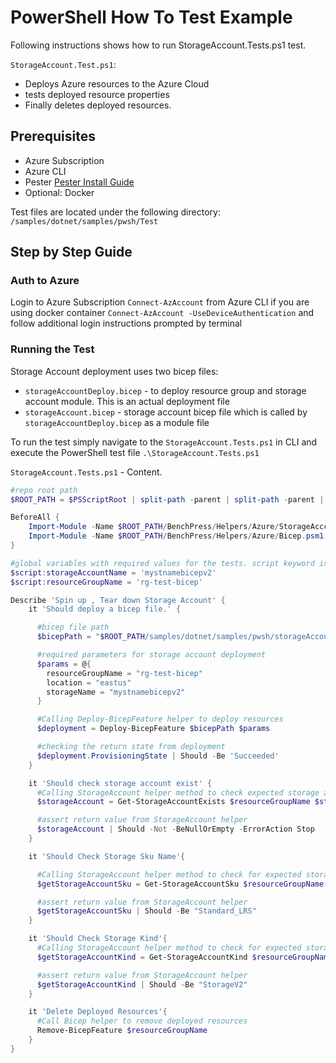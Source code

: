 # PowerShell How To Test Example

Following instructions shows how to run StorageAccount.Tests.ps1 test.

`StorageAccount.Test.ps1`:

- Deploys Azure resources to the Azure Cloud
- tests deployed resource properties
- Finally deletes deployed resources.

## Prerequisites

- Azure Subscription
- Azure CLI
- Pester [Pester Install Guide](https://pester.dev/docs/introduction/installation)
- Optional: Docker

Test files are located under the following directory: `/samples/dotnet/samples/pwsh/Test`

## Step by Step Guide

### Auth to Azure

Login to Azure Subscription `Connect-AzAccount` from Azure CLI
if you are using docker container `Connect-AzAccount -UseDeviceAuthentication` and follow additional login instructions prompted by terminal

### Running the Test

Storage Account deployment uses two bicep files:

- `storageAccountDeploy.bicep` - to deploy resource group and storage account module. This is an actual deployment file
- `storageAccount.bicep` - storage account bicep file which is called by `storageAccountDeploy.bicep` as a module file

To run the test simply navigate to the `StorageAccount.Tests.ps1` in CLI and execute the PowerShell test file `.\StorageAccount.Tests.ps1`

`StorageAccount.Tests.ps1` - Content.

```powershell
#repo root path
$ROOT_PATH = $PSScriptRoot | split-path -parent | split-path -parent | split-path -parent | split-path -parent | split-path -parent

BeforeAll {
    Import-Module -Name $ROOT_PATH/BenchPress/Helpers/Azure/StorageAcccount.psm1
    Import-Module -Name $ROOT_PATH/BenchPress/Helpers/Azure/Bicep.psm1
}

#global variables with required values for the tests. script keyword is used to avoid powershell megalinter complain for global keyword
$script:storageAccountName = 'mystnamebicepv2'
$script:resourceGroupName = 'rg-test-bicep'

Describe 'Spin up , Tear down Storage Account' {
    it 'Should deploy a bicep file.' {

      #bicep file path
      $bicepPath = "$ROOT_PATH/samples/dotnet/samples/pwsh/storageAccountDeploy.bicep"

      #required parameters for storage account deployment
      $params = @{
        resourceGroupName = "rg-test-bicep"
        location = "eastus"
        storageName = "mystnamebicepv2"
      }

      #Calling Deploy-BicepFeature helper to deploy resources
      $deployment = Deploy-BicepFeature $bicepPath $params

      #checking the return state from deployment
      $deployment.ProvisioningState | Should -Be 'Succeeded'
    }

    it 'Should check storage account exist' {
      #Calling StorageAccount helper method to check expected storage account exist
      $storageAccount = Get-StorageAccountExists $resourceGroupName $storageAccountName

      #assert return value from StorageAccount helper
      $storageAccount | Should -Not -BeNullOrEmpty -ErrorAction Stop
    }

    it 'Should Check Storage Sku Name'{

      #Calling StorageAccount helper method to check for expected storage Sku
      $getStorageAccountSku = Get-StorageAccountSku $resourceGroupName $storageAccountName

      #assert return value from StorageAccount helper
      $getStorageAccountSku | Should -Be "Standard_LRS"
    }

    it 'Should Check Storage Kind'{
      #Calling StorageAccount helper method to check for expected storage Kind
      $getStorageAccountKind = Get-StorageAccountKind $resourceGroupName $storageAccountName

      #assert return value from StorageAccount helper
      $getStorageAccountKind | Should -Be "StorageV2"
    }

    it 'Delete Deployed Resources'{
      #Call Bicep helper to remove deployed resources
      Remove-BicepFeature $resourceGroupName
    }
}
```
